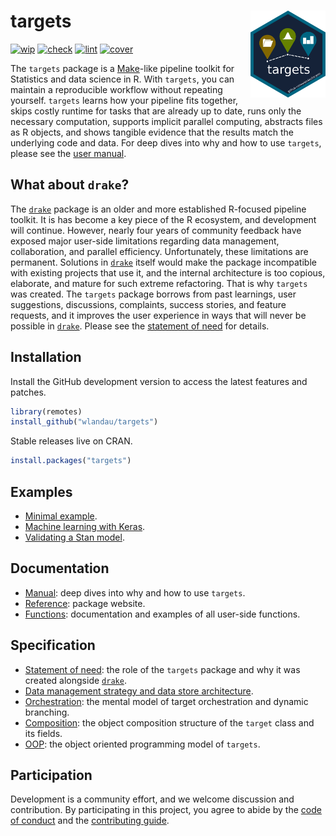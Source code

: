 
# targets <img src='man/figures/logo.png' align="right" height="139"/>

[![wip](https://www.repostatus.org/badges/latest/wip.svg)](https://www.repostatus.org/#wip)
[![check](https://github.com/wlandau/targets/workflows/check/badge.svg)](https://github.com/wlandau/targets/actions?query=workflow%3Acheck)
[![lint](https://github.com/wlandau/targets/workflows/lint/badge.svg)](https://github.com/wlandau/targets/actions?query=workflow%3Alint)
[![cover](https://codecov.io/github/wlandau/targets/coverage.svg?branch=master)](https://codecov.io/github/wlandau/targets?branch=master)

The `targets` package is a
[Make](https://www.gnu.org/software/make/)-like pipeline toolkit for
Statistics and data science in R. With `targets`, you can maintain a
reproducible workflow without repeating yourself. `targets` learns how
your pipeline fits together, skips costly runtime for tasks that are
already up to date, runs only the necessary computation, supports
implicit parallel computing, abstracts files as R objects, and shows
tangible evidence that the results match the underlying code and data.
For deep dives into why and how to use `targets`, please see the [user
manual](https://wlandau.github.io/targets-manual).

## What about `drake`?

The [`drake`](https://github.com/ropensci/drake) package is an older and
more established R-focused pipeline toolkit. It is has become a key
piece of the R ecosystem, and development will continue. However, nearly
four years of community feedback have exposed major user-side
limitations regarding data management, collaboration, and parallel
efficiency. Unfortunately, these limitations are permanent. Solutions in
[`drake`](https://github.com/ropensci/drake) itself would make the
package incompatible with existing projects that use it, and the
internal architecture is too copious, elaborate, and mature for such
extreme refactoring. That is why `targets` was created. The `targets`
package borrows from past learnings, user suggestions, discussions,
complaints, success stories, and feature requests, and it improves the
user experience in ways that will never be possible in
[`drake`](https://github.com/ropensci/drake). Please see the [statement
of need](https://wlandau.github.io/targets/articles/need.html) for
details.

## Installation

Install the GitHub development version to access the latest features and
patches.

``` r
library(remotes)
install_github("wlandau/targets")
```

Stable releases live on CRAN.

``` r
install.packages("targets")
```

## Examples

  - [Minimal example](https://github.com/wlandau/targets-minimal).
  - [Machine learning with
    Keras](https://github.com/wlandau/targets-keras).
  - [Validating a Stan model](https://github.com:wlandau/targets-stan).

## Documentation

  - [Manual](https://wlandau.github.io/targets-manual): deep dives into
    why and how to use `targets`.
  - [Reference](https://wlandau.github.io/targets/): package website.
  - [Functions](https://wlandau.github.io/targets/reference/index.html):
    documentation and examples of all user-side functions.

## Specification

  - [Statement of
    need](https://wlandau.github.io/targets/articles/need.html): the
    role of the `targets` package and why it was created alongside
    [`drake`](https://github.com/ropensci/drake).
  - [Data management strategy and data store
    architecture](https://wlandau.github.io/targets/articles/need.html).
  - [Orchestration](https://wlandau.github.io/targets/articles/orchestration.html):
    the mental model of target orchestration and dynamic
    branching.
  - [Composition](https://wlandau.github.io/targets/articles/composition.html):
    the object composition structure of the `target` class and its
    fields.
  - [OOP](https://wlandau.github.io/targets/articles/oop.html): the
    object oriented programming model of `targets`.

## Participation

Development is a community effort, and we welcome discussion and
contribution. By participating in this project, you agree to abide by
the [code of
conduct](https://github.com/wlandau/targets/blob/master/CODE_OF_CONDUCT.md)
and the [contributing
guide](https://github.com/wlandau/targets/blob/master/CONTRIBUTING.md).
